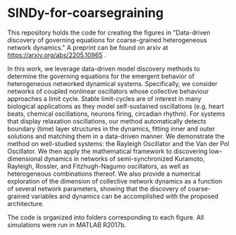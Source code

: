 # SINDy-for-coarsegraining
This repository holds the code for creating the figures in "Data-driven discovery of governing equations for coarse-grained heterogeneous network dynamics." A preprint can be found on arxiv at https://arxiv.org/abs/2205.10965 .

In this work, we leverage data-driven model discovery methods to determine the governing equations for the emergent behavior of heterogeneous networked dynamical systems. Specifically, we consider networks of coupled nonlinear oscillators whose collective behaviour approaches a limit cycle. Stable limit-cycles are of interest in many biological applications as they model self-sustained oscillations (e.g. heart beats, chemical oscillations, neurons firing, circadian rhythm). For systems that display relaxation oscillations, our method automatically detects boundary (time) layer structures in the dynamics, fitting inner and outer solutions and matching them in a data-driven manner. We demonstrate the method on well-studied systems: the Rayleigh Oscillator and the Van der Pol Oscillator. We then apply the mathematical framework to discovering low-dimensional dynamics in networks of semi-synchronized Kuramoto, Rayleigh, Rossler, and Fitzhugh-Nagumo oscillators, as well as heterogeneous combinations thereof. We also provide a numerical exploration of the dimension of collective network dynamics as a function of several network parameters, showing that the discovery of coarse-grained variables and dynamics can be accomplished with the proposed architecture.

The code is organized into folders corresponding to each figure. All simulations were run in MATLAB R2017b.
